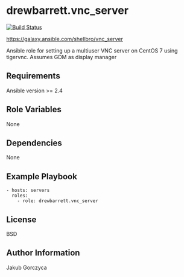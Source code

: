 drewbarrett.vnc_server
===================

[![Build Status](https://travis-ci.org/shellbro/ansible-role-vnc-server.svg?branch=master)](https://travis-ci.org/shellbro/ansible-role-vnc-server)

https://galaxy.ansible.com/shellbro/vnc_server

Ansible role for setting up a multiuser VNC server on CentOS 7 using tigervnc. Assumes GDM as display manager

Requirements
------------

Ansible version >= 2.4

Role Variables
--------------

None

Dependencies
------------

None

Example Playbook
----------------

    - hosts: servers
      roles:
        - role: drewbarrett.vnc_server

License
-------

BSD

Author Information
------------------

Jakub Gorczyca
